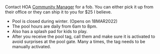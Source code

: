 Contact HOA [Community Manager](./contactinfo.md) for a fob. You can either pick it up from their office or they can ship it to you for $25 I believe.

* Pool is closed during winter. (Opens on 18MAR2022)
* The pool hours are daily from 6am to 8pm.
* Also has a splash pad for kids to play.
* After you receive the pool tag, call them and make sure it is activated to avoid surprises at the pool gate. Many a times, the tag needs to be manually activated.
